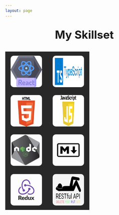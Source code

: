 ```yaml
---
layout: page
---
```


<style>

    .skill-container {
        display: flex;
        flex-wrap: wrap;
    }

    .skill {
    position: relative;
    margin: 10px;
    display: flex;
    justify-content: center; 
    align-items: center; 
}

    .skill img {
        /*To Do*/
        /*Resize images in GIMP to be 100px x 100 px*/

        width: 100px;
        height: 100px; 
        border-radius: 10px;
    }

    .skill .tooltip {
        visibility: hidden;
        width: 120px;
        background-color: black;
        color: #fff;
        text-align: center;
        border-radius: 5px;
        padding: 5px;
        position: absolute;
        z-index: 1;
        bottom: 125%;
        left: 50%;
        margin-left: -60px;
        opacity: 0;
        transition: opacity 0.3s;
    }

    .skill:hover .tooltip {
        visibility: visible;
        opacity: 1;
    }
   
table thead tr, table tbody tr {
    background-color: #282828 !important; /* Set your desired background color */
    color: white; /* Optional: Set text color to white for better contrast */
}

h1 {
    text-align: center; /* Center align the title */
    font-size: 2.5em; /* Adjust the size as needed */
    margin-top: 20px; /* Add some top margin */
    padding: 10px;
}
</style>

<!-- ## Professional Web Development Experience -->
<h1>My Skillset</h1>
<table>
    <!-- <thead>
        <tr>
            <th>Front-End Tech</th>
        </tr>
    </thead> -->
    <tbody>
        <tr>
            <td>
                <div class="skill">
                    <img src="/assets/img/skills/react-100x100.png" alt="React">
                    <div class="tooltip">React</div>
                </div>
            </td>
            <td>
                <div class="skill">
                    <img src="/assets/img/skills/typescript.png" alt="TypeScript">
                    <div class="tooltip">TypeScript</div>
                </div>
            </td>
        </tr>
        <tr>
            <td>
                <div class="skill">
                    <img src="/assets/img/skills/html.jfif" alt="HTML">
                    <div class="tooltip">HTML</div>
                </div>
            </td>
            <td>
                <div class="skill">
                    <img src="/assets/img/skills/javascript.png" alt="JavaScript">
                    <div class="tooltip">JavaScript</div>
                </div>
            </td>
        </tr>
        <tr>
            <td>
                <div class="skill">
                    <img src="/assets/img/skills/nodejs.jfif" alt="NodeJs">
                    <div class="tooltip">NodeJS</div>
                </div>
            </td>
            <td>
                <div class="skill">
                    <img src="/assets/img/skills/markdown.jfif" alt="Markdown">
                    <div class="tooltip">Markdown</div>
                </div>
            </td>
        </tr>
        <tr>
            <td>
                <div class="skill">
                    <img src="/assets/img/skills/redux.jfif" alt="Redux">
                    <div class="tooltip">Redux</div>
                </div>
            </td>
            <td>
                <div class="skill">
                    <img src="/assets/img/skills/restful-api.jfif" alt="Redux">
                    <div class="tooltip">Redux</div>
                </div>
            </td>
        </tr>
        <!-- Add more rows as needed -->
    </tbody>
</table>
<!-- 
<table>
    <thead>
        <tr>
            <th>Back-End Tech</th>
        </tr>
    </thead>
    <tbody>
        <tr>
            <div class="skill">
                <img src="/assets/img/skills/csharp.jfif" alt="C#">
                <div class="tooltip">C#</div>
            </div>
        </tr>
        <tr>
            <div class="skill">
                <img src="/assets/img/skills/ibm-mainframe.jfif" alt="Mainframe">
                <div class="tooltip">Mainframe</div>
            </div>
        </tr>
        <tr>
            <div class="skill">
                <img src="/assets/img/skills/ibm-db2.png" alt="DB2">
                <div class="tooltip">DB2</div>
            </div>
        </tr>
    </tbody>
</table> -->
<!-- Professional Web Development Experience
Tech Stack:
React-Redux
TypeScript and some Javascript
HTML/CSS

Tools
Docker
GitLab
Tmux
iTerm
PowerShell
VSCode

External Systems
Kafka
Kubernetes

Professional Backend Programming Experience

Personal Project Experience -->
